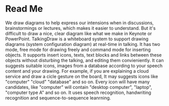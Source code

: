 # Read Me 
We draw diagrams to help express our intensions when in discussions, brainstormings or lectures, which makes it easier to understand. But it's difficult to draw a nice, clear diagram like what we make in Keynote or PowerPoint.
TalkingDraw is a whiteboard system to support drawing diagrams (system configuration diagram) at real-time in talking.
It has two mode, free mode for drawing freely and command mode for inserting objects. It supports insert icons, texts, text blocks and links between these objects without disturbing the talking, and editing them convieniently.
It can suggests suitable icons, images from a database according to your speech content and your drawing. For example, if you are explaining a cloud service and draw a cicle gesture on the board, It may suggests icons like "computer" "cloud" "database" and so on. Every icon will have many candidates, like "computer" will contain "desktop computer", "laptop", "computer type A" and so on.
It uses speech recognition, handwriting recognition and sequence-to-sequence leanrning.
